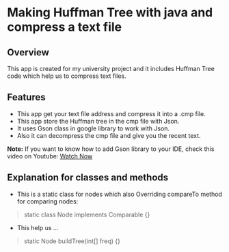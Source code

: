 # Making Huffman Tree with java and compress a text file
## Overview
This app is created for my university project and it includes Huffman Tree code which help us to compress text files.
 
## Features
- This app get your text file address and compress it into a .cmp file.
- This app store the Huffman tree in the cmp file with Json.
- It uses Gson class in google library to work with Json.
- Also it can decompress the cmp file and give you the recent text.

**Note:** If you want to know how to add Gson library to your IDE, check this video on Youtube:
[Watch Now](https://www.youtube.com/watch?v=HSuVtkdej8Q&t=245s)

## Explanation for classes and methods
- This is a static class for nodes which also Overriding compareTo method for comparing nodes:

>static class Node implements Comparable<Node> {}


- This help us ...

>static Node buildTree(int[] freq) {}

